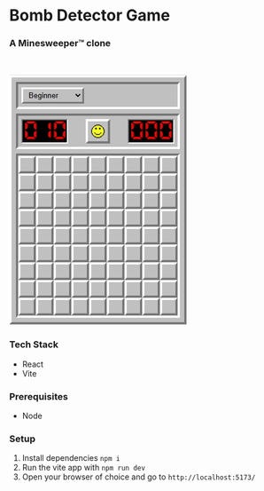 # Bomb Detector Game
### A Minesweeper™ clone
<br />

![Beginner game screen capture](public/screenshots/bomb-detector-game.gif)

### Tech Stack
- React
- Vite

### Prerequisites
- Node

### Setup
1. Install dependencies `npm i`
2. Run the vite app with `npm run dev`
3. Open your browser of choice and go to `http://localhost:5173/`
